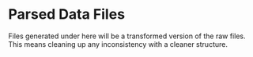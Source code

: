 # Parsed Data Files

Files generated under here will be a transformed version of the raw files. This means cleaning up any inconsistency with a cleaner structure.
